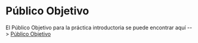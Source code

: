 # Público Objetivo

El Público Objetivo para la práctica introductoria se puede encontrar aquí --> [Público Objetivo](https://miro.com/app/board/uXjVOIElRBw=/?invite_link_id=565520601808)
